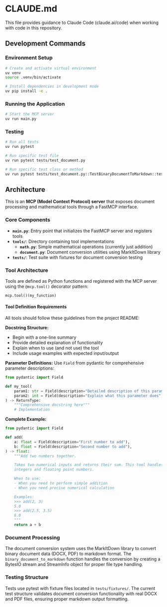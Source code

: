 # CLAUDE.md

This file provides guidance to Claude Code (claude.ai/code) when working with code in this repository.

## Development Commands

### Environment Setup
```bash
# Create and activate virtual environment
uv venv
source .venv/bin/activate

# Install dependencies in development mode
uv pip install -e .
```

### Running the Application
```bash
# Start the MCP server
uv run main.py
```

### Testing
```bash
# Run all tests
uv run pytest

# Run specific test file
uv run pytest tests/test_document.py

# Run specific test class or method
uv run pytest tests/test_document.py::TestBinaryDocumentToMarkdown::test_binary_document_to_markdown_with_docx
```

## Architecture

This is an **MCP (Model Context Protocol) server** that exposes document processing and mathematical tools through a FastMCP interface.

### Core Components

- **`main.py`**: Entry point that initializes the FastMCP server and registers tools
- **`tools/`**: Directory containing tool implementations
  - **`math.py`**: Simple mathematical operations (currently just addition)
  - **`document.py`**: Document conversion utilities using MarkItDown library
- **`tests/`**: Test suite with fixtures for document conversion testing

### Tool Architecture

Tools are defined as Python functions and registered with the MCP server using the `@mcp.tool()` decorator pattern:

```python
mcp.tool()(my_function)
```

#### Tool Definition Requirements

All tools should follow these guidelines from the project README:

**Docstring Structure:**
- Begin with a one-line summary
- Provide detailed explanation of functionality  
- Explain when to use (and not use) the tool
- Include usage examples with expected input/output

**Parameter Definitions:**
Use `Field` from pydantic for comprehensive parameter descriptions:

```python
from pydantic import Field

def my_tool(
    param1: str = Field(description="Detailed description of this parameter"),
    param2: int = Field(description="Explain what this parameter does")
) -> ReturnType:
    """Comprehensive docstring here"""
    # Implementation
```

**Complete Example:**
```python
from pydantic import Field

def add(
    a: float = Field(description="First number to add"),
    b: float = Field(description="Second number to add"),
) -> float:
    """Add two numbers together.

    Takes two numerical inputs and returns their sum. This tool handles
    integers and floating point numbers.

    When to use:
    - When you need to perform simple addition
    - When you need precise numerical calculation

    Examples:
    >>> add(2, 3)
    5.0
    >>> add(2.5, 3.5)
    6.0
    """
    return a + b
```

### Document Processing

The document conversion system uses the MarkItDown library to convert binary document data (DOCX, PDF) to markdown format. The `binary_document_to_markdown` function handles the conversion by creating a BytesIO stream and StreamInfo object for proper file type handling.

### Testing Structure

Tests use pytest with fixture files located in `tests/fixtures/`. The current test structure validates document conversion functionality with real DOCX and PDF files, ensuring proper markdown output formatting.